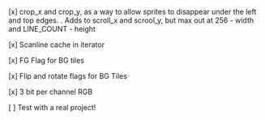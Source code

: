 [x] crop_x and crop_y, as a way to allow sprites to disappear under the left and top edges.
    . Adds to scroll_x and scrool_y, but max out at 256 - width and LINE_COUNT - height

[x] Scanline cache in iterator

[x] FG Flag for BG tiles

[x] Flip and rotate flags for BG Tiles

[x] 3 bit per channel RGB

[ ] Test with a real project!
